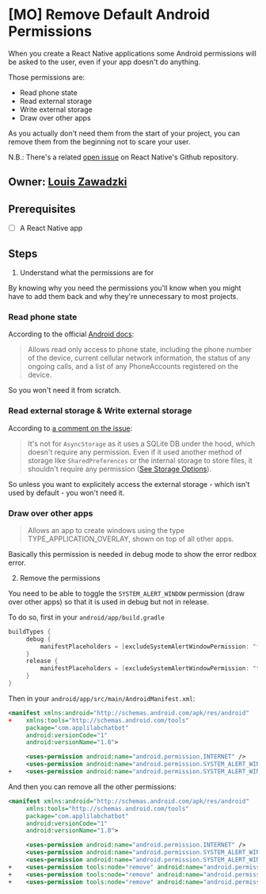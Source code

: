 # [MO] Remove Default Android Permissions

When you create a React Native applications some Android permissions will be asked to the user, even if your app doesn't do anything.

Those permissions are:

- Read phone state
- Read external storage
- Write external storage
- Draw over other apps

As you actually don't need them from the start of your project, you can remove them from the beginning not to scare your user.


N.B.: There's a related [open issue](https://github.com/facebook/react-native/issues/5886) on React Native's Github repository.


## Owner: [Louis Zawadzki](https://github.com/louiszawadzki)

## Prerequisites

- [ ] A React Native app

## Steps

1. Understand what the permissions are for

By knowing why you need the permissions you'll know when you might have to add them back and why they're unnecessary to most projects.

### Read phone state

According to the official [Android docs](https://developer.android.com/reference/android/Manifest.permission.html):

> Allows read only access to phone state, including the phone number of the device, current cellular network information, the status of any ongoing calls, and a list of any PhoneAccounts registered on the device.

So you won't need it from scratch.

### Read external storage & Write external storage

According to [a comment on the issue](https://github.com/facebook/react-native/issues/5886#issuecomment-200837654):

> It's not for `AsyncStorage` as it uses a SQLite DB under the hood, which doesn't require any permission.
Even if it used another method of storage like `SharedPreferences` or the internal storage to store files, it shouldn't require any permission ([See Storage Options](https://developer.android.com/guide/topics/data/data-storage.html)).

So unless you want to explicitely access the external storage - which isn't used by default - you won't need it.

### Draw over other apps

> Allows an app to create windows using the type TYPE_APPLICATION_OVERLAY, shown on top of all other apps.

Basically this permission is needed in debug mode to show the error redbox error.

2. Remove the permissions

You need to be able to toggle the `SYSTEM_ALERT_WINDOW` permission (draw over other apps) so that it is used in debug but not in release.

To do so, first in your `android/app/build.gradle`

```groovy
buildTypes {
     debug {
         manifestPlaceholders = [excludeSystemAlertWindowPermission: "false"]
     }
     release {
         manifestPlaceholders = [excludeSystemAlertWindowPermission: "true"]
     }
}
```

Then in your `android/app/src/main/AndroidManifest.xml`:

```xml
<manifest xmlns:android="http://schemas.android.com/apk/res/android"
+    xmlns:tools="http://schemas.android.com/tools"
     package="com.applilabchatbot"
     android:versionCode="1"
     android:versionName="1.0">

     <uses-permission android:name="android.permission.INTERNET" />
     <uses-permission android:name="android.permission.SYSTEM_ALERT_WINDOW"/>
+    <uses-permission android:name="android.permission.SYSTEM_ALERT_WINDOW" tools:remove="${excludeSystemAlertWindowPermission}"/>
```

And then you can remove all the other permissions:

```xml
<manifest xmlns:android="http://schemas.android.com/apk/res/android"
     xmlns:tools="http://schemas.android.com/tools"
     package="com.applilabchatbot"
     android:versionCode="1"
     android:versionName="1.0">

     <uses-permission android:name="android.permission.INTERNET" />
     <uses-permission android:name="android.permission.SYSTEM_ALERT_WINDOW"/>
     <uses-permission android:name="android.permission.SYSTEM_ALERT_WINDOW" tools:remove="${excludeSystemAlertWindowPermission}"/>
+    <uses-permission tools:node="remove" android:name="android.permission.READ_PHONE_STATE" />
+    <uses-permission tools:node="remove" android:name="android.permission.READ_EXTERNAL_STORAGE" />
+    <uses-permission tools:node="remove" android:name="android.permission.WRITE_EXTERNAL_STORAGE" />

```
